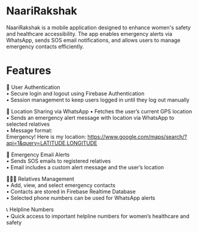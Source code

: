 # NaariRakshak
NaariRakshak is a mobile application designed to enhance women's safety and healthcare accessibility. The app enables emergency alerts via WhatsApp, sends SOS email notifications, and allows users to manage emergency contacts efficiently.

# Features

🔐 User Authentication  
• Secure login and logout using Firebase Authentication  
• Session management to keep users logged in until they log out manually 

📍 Location Sharing via WhatsApp 
• Fetches the user’s current GPS location  
• Sends an emergency alert message with location via WhatsApp to selected relatives  
• Message format:  
Emergency! Here is my location: https://www.google.com/maps/search/?api=1&query=LATITUDE,LONGITUDE

📧 Emergency Email Alerts  
• Sends SOS emails to registered relatives  
• Email includes a custom alert message and the user’s location

👨‍👩‍👧 Relatives Management  
• Add, view, and select emergency contacts  
• Contacts are stored in Firebase Realtime Database  
• Selected phone numbers can be used for WhatsApp alerts

📞 Helpline Numbers  
• Quick access to important helpline numbers for women’s healthcare and safety



